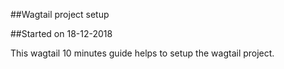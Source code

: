 ##Wagtail project setup

##Started on 18-12-2018

This wagtail 10 minutes guide helps to setup the wagtail project.